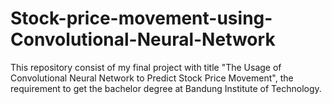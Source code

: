 # Stock-price-movement-using-Convolutional-Neural-Network
This repository consist of my final project with title "The Usage of Convolutional Neural Network to Predict Stock Price Movement", the requirement to get the bachelor degree at Bandung Institute of Technology. 

